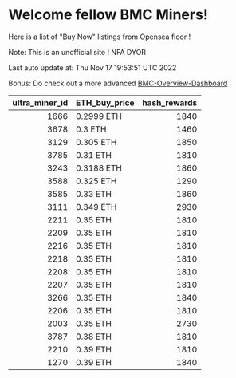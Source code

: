 # Welcome fellow BMC Miners!
Here is a list of "Buy Now" listings from Opensea floor !

Note: This is an unofficial site ! NFA DYOR

Last auto update at: Thu Nov 17 19:53:51 UTC 2022

Bonus: Do check out a more advanced [BMC-Overview-Dashboard](https://dune.com/defifunk/BMC-Overview-Dashboard)


|   ultra_miner_id | ETH_buy_price   |   hash_rewards |
|-----------------:|:----------------|---------------:|
|             1666 | 0.2999 ETH      |           1840 |
|             3678 | 0.3 ETH         |           1460 |
|             3129 | 0.305 ETH       |           1850 |
|             3785 | 0.31 ETH        |           1810 |
|             3243 | 0.3188 ETH      |           1860 |
|             3588 | 0.325 ETH       |           1290 |
|             3585 | 0.33 ETH        |           1860 |
|             3111 | 0.349 ETH       |           2930 |
|             2211 | 0.35 ETH        |           1810 |
|             2209 | 0.35 ETH        |           1810 |
|             2216 | 0.35 ETH        |           1810 |
|             2218 | 0.35 ETH        |           1810 |
|             2208 | 0.35 ETH        |           1810 |
|             2207 | 0.35 ETH        |           1810 |
|             3266 | 0.35 ETH        |           1840 |
|             2206 | 0.35 ETH        |           1810 |
|             2003 | 0.35 ETH        |           2730 |
|             3787 | 0.38 ETH        |           1810 |
|             2210 | 0.39 ETH        |           1810 |
|             1270 | 0.39 ETH        |           1840 |